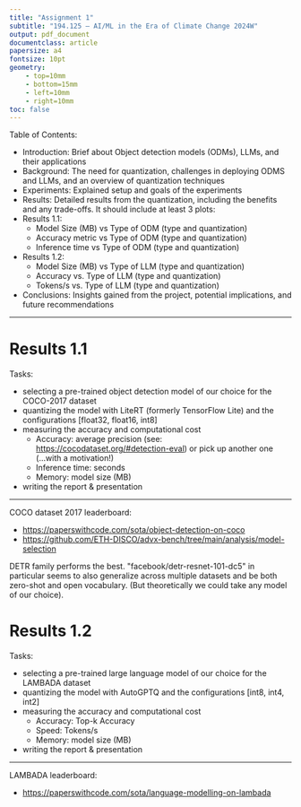 ```yaml
---
title: "Assignment 1"
subtitle: "194.125 – AI/ML in the Era of Climate Change 2024W"
output: pdf_document
documentclass: article
papersize: a4
fontsize: 10pt
geometry:
    - top=10mm
    - bottom=15mm
    - left=10mm
    - right=10mm
toc: false
---
```


Table of Contents:

- Introduction: Brief about Object detection models (ODMs), LLMs, and their applications
- Background: The need for quantization, challenges in deploying ODMS and  LLMs, and an overview of quantization techniques
- Experiments: Explained setup and goals of the experiments
- Results: Detailed results from the quantization, including the benefits and any trade-offs. It should include at least 3 plots:
- Results 1.1:
    - Model Size (MB) vs Type of ODM (type and quantization)
    - Accuracy metric vs Type of ODM (type and quantization)
    - Inference time vs Type of ODM (type and quantization)
- Results 1.2:
    - Model Size (MB) vs Type of LLM (type and quantization)
    - Accuracy vs. Type of LLM (type and quantization)
    - Tokens/s vs. Type of LLM (type and quantization)
- Conclusions: Insights gained from the project, potential implications, and future recommendations

---

# Results 1.1

Tasks:

- selecting a pre-trained object detection model of our choice for the COCO-2017 dataset
- quantizing the model with LiteRT (formerly TensorFlow Lite) and the configurations [float32, float16, int8]
- measuring the accuracy and computational cost
    - Accuracy: average precision (see: https://cocodataset.org/#detection-eval) or pick up another one (...with a motivation!)
    - Inference time: seconds
    - Memory: model size (MB)
- writing the report & presentation

---

COCO dataset 2017 leaderboard:

- https://paperswithcode.com/sota/object-detection-on-coco
- https://github.com/ETH-DISCO/advx-bench/tree/main/analysis/model-selection

DETR family performs the best. "facebook/detr-resnet-101-dc5" in particular seems to also generalize across multiple datasets and be both zero-shot and open vocabulary. (But theoretically we could take any model of our choice).

# Results 1.2

Tasks:

- selecting a pre-trained large language model of our choice for the LAMBADA dataset
- quantizing the model with AutoGPTQ and the configurations [int8, int4, int2]
- measuring the accuracy and computational cost
    - Accuracy: Top-k Accuracy
    - Speed: Tokens/s
    - Memory: model size (MB)
- writing the report & presentation

---

LAMBADA leaderboard:

- https://paperswithcode.com/sota/language-modelling-on-lambada

